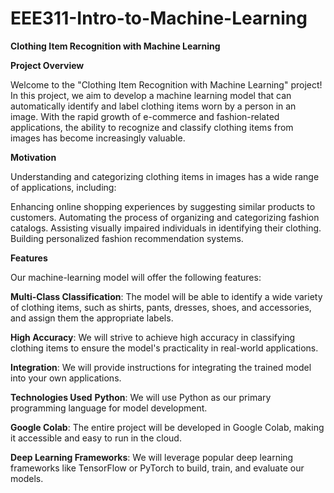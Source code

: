 # EEE311-Intro-to-Machine-Learning
**Clothing Item Recognition with Machine Learning**

**Project Overview**

Welcome to the "Clothing Item Recognition with Machine Learning" project! In this project, we aim to develop a machine learning model that can automatically identify and label clothing items worn by a person in an image. With the rapid growth of e-commerce and fashion-related applications, the ability to recognize and classify clothing items from images has become increasingly valuable.

**Motivation**

Understanding and categorizing clothing items in images has a wide range of applications, including:

Enhancing online shopping experiences by suggesting similar products to customers.
Automating the process of organizing and categorizing fashion catalogs.
Assisting visually impaired individuals in identifying their clothing.
Building personalized fashion recommendation systems.

**Features**

Our machine-learning model will offer the following features:

**Multi-Class Classification**: The model will be able to identify a wide variety of clothing items, such as shirts, pants, dresses, shoes, and accessories, and assign them the appropriate labels.

**High Accuracy**: We will strive to achieve high accuracy in classifying clothing items to ensure the model's practicality in real-world applications.

**Integration**: We will provide instructions for integrating the trained model into your own applications.

**Technologies Used**
**Python**: We will use Python as our primary programming language for model development.

**Google Colab**: The entire project will be developed in Google Colab, making it accessible and easy to run in the cloud.

**Deep Learning Frameworks**: We will leverage popular deep learning frameworks like TensorFlow or PyTorch to build, train, and evaluate our models.
